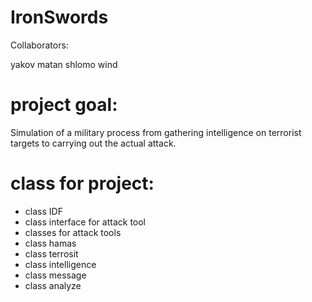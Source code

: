 # IronSwords

Collaborators:

yakov matan
shlomo wind


# project goal:

Simulation of a military process from gathering intelligence on terrorist targets to carrying out the actual attack.


# class for project:

- class IDF
- class interface for attack tool
- classes for attack tools
- class hamas
- class terrosit
- class intelligence
- class message
- class analyze



